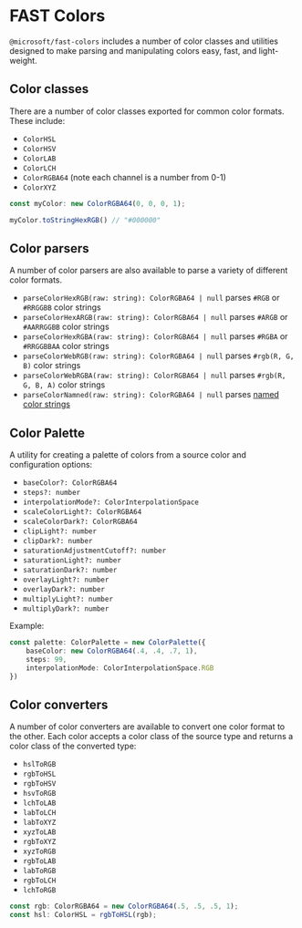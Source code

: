 # FAST Colors

`@microsoft/fast-colors` includes a number of color classes and utilities designed to make parsing and manipulating colors easy, fast, and light-weight.

## Color classes

There are a number of color classes exported for common color formats. These include:

- `ColorHSL`
- `ColorHSV`
- `ColorLAB`
- `ColorLCH`
- `ColorRGBA64` (note each channel is a number from 0-1)
- `ColorXYZ`

```ts
const myColor: new ColorRGBA64(0, 0, 0, 1);

myColor.toStringHexRGB() // "#000000"
```

## Color parsers

A number of color parsers are also available to parse a variety of different color formats.

- `parseColorHexRGB(raw: string): ColorRGBA64 | null` parses `#RGB` or `#RRGGBB` color strings
- `parseColorHexARGB(raw: string): ColorRGBA64 | null` parses `#ARGB` or `#AARRGGBB` color strings
- `parseColorHexRGBA(raw: string): ColorRGBA64 | null` parses `#RGBA` or `#RRGGBBAA` color strings
- `parseColorWebRGB(raw: string): ColorRGBA64 | null` parses `#rgb(R, G, B)` color strings
- `parseColorWebRGBA(raw: string): ColorRGBA64 | null` parses `#rgb(R, G, B, A)` color strings
- `parseColorNamned(raw: string): ColorRGBA64 | null` parses [named color strings](https://www.w3schools.com/colors/colors_names.asp)

## Color Palette

A utility for creating a palette of colors from a source color and configuration options:

- `baseColor?: ColorRGBA64`
- `steps?: number`
- `interpolationMode?: ColorInterpolationSpace`
- `scaleColorLight?: ColorRGBA64`
- `scaleColorDark?: ColorRGBA64`
- `clipLight?: number`
- `clipDark?: number`
- `saturationAdjustmentCutoff?: number`
- `saturationLight?: number`
- `saturationDark?: number`
- `overlayLight?: number`
- `overlayDark?: number`
- `multiplyLight?: number`
- `multiplyDark?: number`

Example:

```ts
const palette: ColorPalette = new ColorPalette({
    baseColor: new ColorRGBA64(.4, .4, .7, 1),
    steps: 99,
    interpolationMode: ColorInterpolationSpace.RGB
})
```

## Color converters

A number of color converters are available to convert one color format to the other. Each color accepts a color class of the source type and returns a color class of the converted type:

- `hslToRGB`
- `rgbToHSL`
- `rgbToHSV`
- `hsvToRGB`
- `lchToLAB`
- `labToLCH`
- `labToXYZ`
- `xyzToLAB`
- `rgbToXYZ`
- `xyzToRGB`
- `rgbToLAB`
- `labToRGB`
- `rgbToLCH`
- `lchToRGB`

```ts
const rgb: ColorRGBA64 = new ColorRGBA64(.5, .5, .5, 1);
const hsl: ColorHSL = rgbToHSL(rgb);
```
